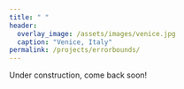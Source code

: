 ```yaml
---
title: " "
header:
  overlay_image: /assets/images/venice.jpg
  caption: "Venice, Italy"
permalink: /projects/errorbounds/
---
```



Under construction, come back soon!